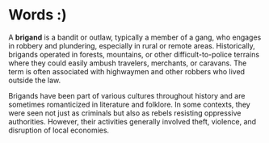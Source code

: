 # Words :)

A **brigand** is a bandit or outlaw, typically a member of a gang, who engages in robbery and plundering, especially in rural or remote areas. Historically, brigands operated in forests, mountains, or other difficult-to-police terrains where they could easily ambush travelers, merchants, or caravans. The term is often associated with highwaymen and other robbers who lived outside the law.

Brigands have been part of various cultures throughout history and are sometimes romanticized in literature and folklore. In some contexts, they were seen not just as criminals but also as rebels resisting oppressive authorities. However, their activities generally involved theft, violence, and disruption of local economies.
